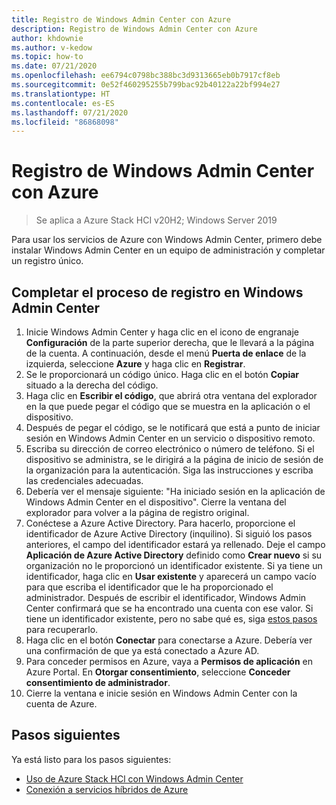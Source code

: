 ```yaml
---
title: Registro de Windows Admin Center con Azure
description: Registro de Windows Admin Center con Azure
author: khdownie
ms.author: v-kedow
ms.topic: how-to
ms.date: 07/21/2020
ms.openlocfilehash: ee6794c0798bc388bc3d9313665eb0b7917cf8eb
ms.sourcegitcommit: 0e52f460295255b799bac92b40122a22bf994e27
ms.translationtype: HT
ms.contentlocale: es-ES
ms.lasthandoff: 07/21/2020
ms.locfileid: "86868098"
---
```

# <a name="register-windows-admin-center-with-azure"></a>Registro de Windows Admin Center con Azure

> Se aplica a Azure Stack HCI v20H2; Windows Server 2019

Para usar los servicios de Azure con Windows Admin Center, primero debe instalar Windows Admin Center en un equipo de administración y completar un registro único.

## <a name="complete-the-registration-process-in-windows-admin-center"></a>Completar el proceso de registro en Windows Admin Center

1. Inicie Windows Admin Center y haga clic en el icono de engranaje **Configuración** de la parte superior derecha, que le llevará a la página de la cuenta. A continuación, desde el menú **Puerta de enlace** de la izquierda, seleccione **Azure** y haga clic en **Registrar**.
1. Se le proporcionará un código único. Haga clic en el botón **Copiar** situado a la derecha del código.
1. Haga clic en **Escribir el código**, que abrirá otra ventana del explorador en la que puede pegar el código que se muestra en la aplicación o el dispositivo.
1. Después de pegar el código, se le notificará que está a punto de iniciar sesión en Windows Admin Center en un servicio o dispositivo remoto. 
1. Escriba su dirección de correo electrónico o número de teléfono. Si el dispositivo se administra, se le dirigirá a la página de inicio de sesión de la organización para la autenticación. Siga las instrucciones y escriba las credenciales adecuadas.
1. Debería ver el mensaje siguiente: "Ha iniciado sesión en la aplicación de Windows Admin Center en el dispositivo". Cierre la ventana del explorador para volver a la página de registro original.
1. Conéctese a Azure Active Directory. Para hacerlo, proporcione el identificador de Azure Active Directory (inquilino). Si siguió los pasos anteriores, el campo del identificador estará ya rellenado. Deje el campo **Aplicación de Azure Active Directory** definido como **Crear nuevo** si su organización no le proporcionó un identificador existente. Si ya tiene un identificador, haga clic en **Usar existente** y aparecerá un campo vacío para que escriba el identificador que le ha proporcionado el administrador. Después de escribir el identificador, Windows Admin Center confirmará que se ha encontrado una cuenta con ese valor. Si tiene un identificador existente, pero no sabe qué es, siga [estos pasos](/azure/active-directory/develop/howto-create-service-principal-portal#get-values-for-signing-in) para recuperarlo.
1. Haga clic en el botón **Conectar** para conectarse a Azure. Debería ver una confirmación de que ya está conectado a Azure AD.
1. Para conceder permisos en Azure, vaya a **Permisos de aplicación** en Azure Portal. En **Otorgar consentimiento**, seleccione **Conceder consentimiento de administrador**.
1. Cierre la ventana e inicie sesión en Windows Admin Center con la cuenta de Azure.

## <a name="next-steps"></a>Pasos siguientes

Ya está listo para los pasos siguientes:

- [Uso de Azure Stack HCl con Windows Admin Center](../get-started.md)
- [Conexión a servicios híbridos de Azure](/windows-server/manage/windows-admin-center/azure/)